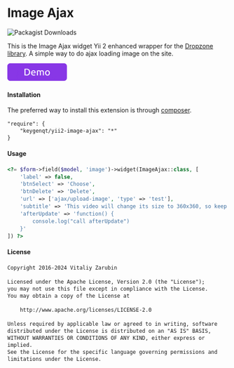 Image Ajax
===================

![Packagist Downloads](https://img.shields.io/packagist/dt/keygenqt/yii2-image-ajax)

This is the Image Ajax widget Yii 2 enhanced wrapper for the [Dropzone library](http://www.dropzonejs.com). A simple way to do ajax loading image on the site.

<p>
    <a href="https://old.keygenqt.com/work/yii2-image-ajax">
        <img src="data/demo_button.gif" width="136px"/>
    </a>
</p>

#### Installation

The preferred way to install this extension is through [composer](http://getcomposer.org/download/).

```
"require": {
    "keygenqt/yii2-image-ajax": "*"
}
```

#### Usage

```php
<?= $form->field($model, 'image')->widget(ImageAjax::class, [
    'label' => false,
    'btnSelect' => 'Choose',
    'btnDelete' => 'Delete',
    'url' => ['ajax/upload-image', 'type' => 'test'],
    'subtitle' => 'This video will change its size to 360х360, so keep that in mind.',
    'afterUpdate' => 'function() {
        console.log("call afterUpdate")
    }'
]) ?>
```

#### License

```
Copyright 2016-2024 Vitaliy Zarubin

Licensed under the Apache License, Version 2.0 (the "License");
you may not use this file except in compliance with the License.
You may obtain a copy of the License at

    http://www.apache.org/licenses/LICENSE-2.0

Unless required by applicable law or agreed to in writing, software
distributed under the License is distributed on an "AS IS" BASIS,
WITHOUT WARRANTIES OR CONDITIONS OF ANY KIND, either express or implied.
See the License for the specific language governing permissions and
limitations under the License.
```
